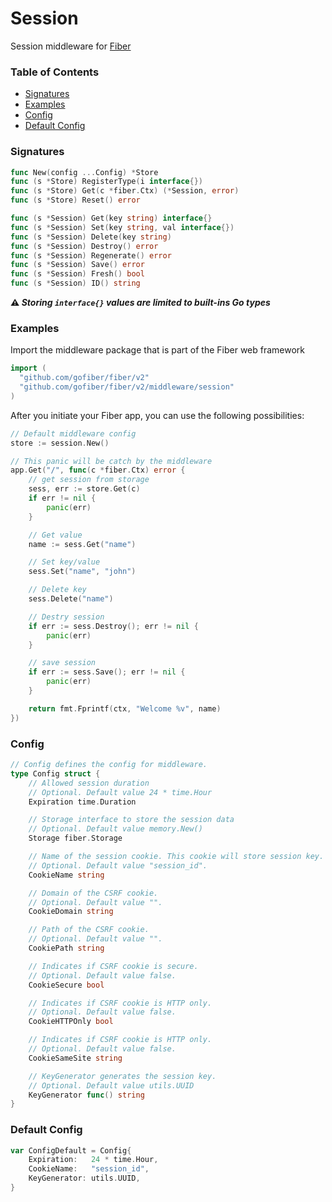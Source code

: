 # Session
Session middleware for [Fiber](https://github.com/gofiber/fiber)

### Table of Contents
- [Signatures](#signatures)
- [Examples](#examples)
- [Config](#config)
- [Default Config](#default-config)


### Signatures
```go
func New(config ...Config) *Store
func (s *Store) RegisterType(i interface{})
func (s *Store) Get(c *fiber.Ctx) (*Session, error)
func (s *Store) Reset() error

func (s *Session) Get(key string) interface{}
func (s *Session) Set(key string, val interface{})
func (s *Session) Delete(key string)
func (s *Session) Destroy() error
func (s *Session) Regenerate() error
func (s *Session) Save() error
func (s *Session) Fresh() bool
func (s *Session) ID() string
```

**⚠ _Storing `interface{}` values are limited to built-ins Go types_**

### Examples
Import the middleware package that is part of the Fiber web framework
```go
import (
  "github.com/gofiber/fiber/v2"
  "github.com/gofiber/fiber/v2/middleware/session"
)
```

After you initiate your Fiber app, you can use the following possibilities:
```go
// Default middleware config
store := session.New()

// This panic will be catch by the middleware
app.Get("/", func(c *fiber.Ctx) error {
	// get session from storage
	sess, err := store.Get(c)
	if err != nil {
		panic(err)
	}

	// Get value
	name := sess.Get("name")

	// Set key/value
	sess.Set("name", "john")

	// Delete key
	sess.Delete("name")

	// Destry session
	if err := sess.Destroy(); err != nil {
		panic(err)
	}

	// save session
	if err := sess.Save(); err != nil {
		panic(err)
	}

	return fmt.Fprintf(ctx, "Welcome %v", name)
})
```

### Config
```go
// Config defines the config for middleware.
type Config struct {
	// Allowed session duration
	// Optional. Default value 24 * time.Hour
	Expiration time.Duration

	// Storage interface to store the session data
	// Optional. Default value memory.New()
	Storage fiber.Storage

	// Name of the session cookie. This cookie will store session key.
	// Optional. Default value "session_id".
	CookieName string

	// Domain of the CSRF cookie.
	// Optional. Default value "".
	CookieDomain string

	// Path of the CSRF cookie.
	// Optional. Default value "".
	CookiePath string

	// Indicates if CSRF cookie is secure.
	// Optional. Default value false.
	CookieSecure bool

	// Indicates if CSRF cookie is HTTP only.
	// Optional. Default value false.
	CookieHTTPOnly bool

	// Indicates if CSRF cookie is HTTP only.
	// Optional. Default value false.
	CookieSameSite string

	// KeyGenerator generates the session key.
	// Optional. Default value utils.UUID
	KeyGenerator func() string
}
```

### Default Config
```go
var ConfigDefault = Config{
	Expiration:   24 * time.Hour,
	CookieName:   "session_id",
	KeyGenerator: utils.UUID,
}
```